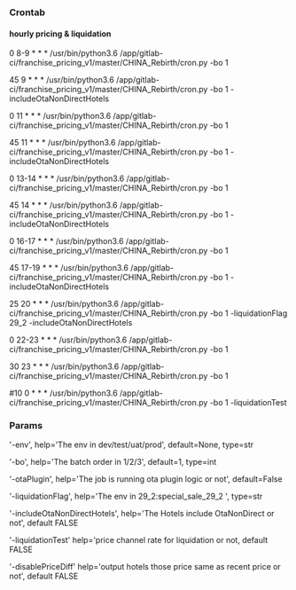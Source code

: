 ### Crontab
#### hourly pricing & liquidation
0 8-9 * * * /usr/bin/python3.6 /app/gitlab-ci/franchise_pricing_v1/master/CHINA_Rebirth/cron.py -bo 1

45 9 * * * /usr/bin/python3.6 /app/gitlab-ci/franchise_pricing_v1/master/CHINA_Rebirth/cron.py -bo 1 -includeOtaNonDirectHotels

0 11 * * * /usr/bin/python3.6 /app/gitlab-ci/franchise_pricing_v1/master/CHINA_Rebirth/cron.py -bo 1

45 11 * * * /usr/bin/python3.6 /app/gitlab-ci/franchise_pricing_v1/master/CHINA_Rebirth/cron.py -bo 1 -includeOtaNonDirectHotels

0 13-14 * * * /usr/bin/python3.6 /app/gitlab-ci/franchise_pricing_v1/master/CHINA_Rebirth/cron.py -bo 1

45 14 * * * /usr/bin/python3.6 /app/gitlab-ci/franchise_pricing_v1/master/CHINA_Rebirth/cron.py -bo 1 -includeOtaNonDirectHotels

0 16-17 * * * /usr/bin/python3.6 /app/gitlab-ci/franchise_pricing_v1/master/CHINA_Rebirth/cron.py -bo 1

45 17-19 * * * /usr/bin/python3.6 /app/gitlab-ci/franchise_pricing_v1/master/CHINA_Rebirth/cron.py -bo 1 -includeOtaNonDirectHotels

25 20 * * * /usr/bin/python3.6 /app/gitlab-ci/franchise_pricing_v1/master/CHINA_Rebirth/cron.py -bo 1 -liquidationFlag 29_2 -includeOtaNonDirectHotels

0 22-23 * * * /usr/bin/python3.6 /app/gitlab-ci/franchise_pricing_v1/master/CHINA_Rebirth/cron.py -bo 1

30 23 * * * /usr/bin/python3.6 /app/gitlab-ci/franchise_pricing_v1/master/CHINA_Rebirth/cron.py -bo 1

#10 0 * * * /usr/bin/python3.6 /app/gitlab-ci/franchise_pricing_v1/master/CHINA_Rebirth/cron.py -bo 1 -liquidationTest

### Params
'-env', help='The env in dev/test/uat/prod', default=None, type=str

'-bo', help='The batch order in 1/2/3', default=1, type=int

'-otaPlugin', help='The job is running ota plugin logic or not', default=False

'-liquidationFlag', help='The env in  29_2:special_sale_29_2 ', type=str

'-includeOtaNonDirectHotels', help='The Hotels include OtaNonDirect or not', default FALSE

'-liquidationTest' help='price channel rate for liquidation or not, default FALSE

'-disablePriceDiff' help='output hotels those price same as recent price or not', default FALSE

